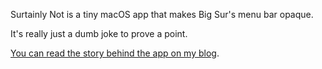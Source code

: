 Surtainly Not is a tiny macOS app that makes Big Sur's menu bar opaque.

It's really just a dumb joke to prove a point.

[You can read the story behind the app on my blog](https://tyler.io/surtainly-not/).
